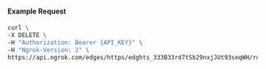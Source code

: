 <!-- Code generated for API Clients. DO NOT EDIT. -->

#### Example Request

```bash
curl \
-X DELETE \
-H "Authorization: Bearer {API_KEY}" \
-H "Ngrok-Version: 2" \
https://api.ngrok.com/edges/https/edghts_333B33rd7tSb29nxjJUt93seqWH/routes/edghtsrt_333B35cMjQxP1sHT1xbfLjyLCvv
```
